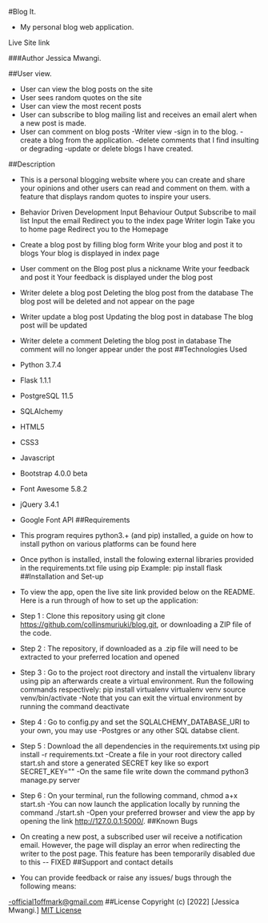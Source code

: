#Blog It.
- My personal blog web application.

Live Site link

###Author
Jessica Mwangi.

##User view.
- User can view the blog posts on the site
- User sees random quotes on the site
- User can view the most recent posts
- User can subscribe to blog mailing list and receives an email alert when a new post is made.
- User can comment on blog posts
  -Writer view
  -sign in to the blog.
  -create a blog from the application.
  -delete comments that I find insulting or degrading
 -update or delete blogs I have created.


##Description
 - This is a personal blogging website where you can create and share your opinions and other users can read and comment on them. with a feature that displays random quotes to inspire your users.

- Behavior Driven Development
Input	Behaviour	Output
Subscribe to mail list	Input the email	Redirect you to the index page
Writer login	Take you to home page	Redirect you to the Homepage
- Create a blog post by filling blog form	Write your blog and post it to blogs	Your blog is displayed in index page
- User comment on the Blog post plus a nickname	Write your feedback and post it	Your feedback is displayed under the blog post
- Writer delete a blog post	Deleting the blog post from the database	The blog post will be deleted and not appear on the page
- Writer update a blog post	Updating the blog post in database	The blog post will be updated
- Writer delete a comment	Deleting the blog post in database	The comment will no longer appear under the post
##Technologies Used
- Python 3.7.4
- Flask 1.1.1
- PostgreSQL 11.5
- SQLAlchemy
- HTML5
- CSS3
- Javascript
- Bootstrap 4.0.0 beta
- Font Awesome 5.8.2
- jQuery 3.4.1
- Google Font API
##Requirements
- This program requires python3.+ (and pip) installed, a guide on how to install python on various platforms can be found here
- Once python is installed, install the folowing external libraries provided in the requirements.txt file using pip
Example:
pip install flask
##Installation and Set-up
- To view the app, open the live site link provided below on the README. Here is a run through of how to set up the application:

- Step 1 : Clone this repository using git clone https://github.com/collinsmuriuki/blog.git, or downloading a ZIP file of the code.
- Step 2 : The repository, if downloaded as a .zip file will need to be extracted to your preferred location and opened
- Step 3 : Go to the project root directory and install the virtualenv library using pip an afterwards create a virtual environment. Run the following commands respectively:
pip install virtualenv
virtualenv venv
source venv/bin/activate
-Note that you can exit the virtual environment by running the command deactivate
- Step 4 : Go to config.py and set the SQLALCHEMY_DATABASE_URI to your own, you may use -Postgres or any other SQL databse client.
- Step 5 : Download the all dependencies in the requirements.txt using pip install -r requirements.txt
-Create a file in your root directory called start.sh and store a generated SECRET key like so export SECRET_KEY="<your-key>"
-On the same file write down the command python3 manage.py server
- Step 6 : On your terminal, run the following command, chmod a+x start.sh
-You can now launch the application locally by running the command ./start.sh
-Open your preferred browser and view the app by opening the link http://127.0.0.1:5000/.
##Known Bugs
- On creating a new post, a subscribed user wil receive a notification email. However, the page will display an error when redirecting the writer to the post page. This feature has been temporarily disabled due to this -- FIXED
##Support and contact details
- You can provide feedback or raise any issues/ bugs through the following means:

-official1offmark@gmail.com
##License
Copyright (c) [2022] [Jessica Mwangi.]
[MIT License](https://choosealicense.com/licenses/mit/)